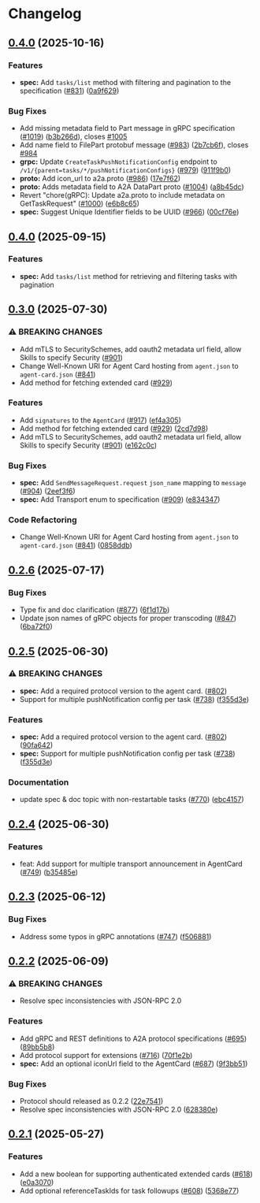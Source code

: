 # Changelog

## [0.4.0](https://github.com/a2aproject/A2A/compare/v0.3.0...v0.4.0) (2025-10-16)


### Features

* **spec:** Add `tasks/list` method with filtering and pagination to the specification ([#831](https://github.com/a2aproject/A2A/issues/831)) ([0a9f629](https://github.com/a2aproject/A2A/commit/0a9f629e801d4ae89f94991fc28afe9429c91cbc))


### Bug Fixes

* Add missing metadata field to Part message in gRPC specification ([#1019](https://github.com/a2aproject/A2A/issues/1019)) ([b3b266d](https://github.com/a2aproject/A2A/commit/b3b266d127dde3d1000ec103b252d1de81289e83)), closes [#1005](https://github.com/a2aproject/A2A/issues/1005)
* Add name field to FilePart protobuf message ([#983](https://github.com/a2aproject/A2A/issues/983)) ([2b7cb6f](https://github.com/a2aproject/A2A/commit/2b7cb6f8408e6324c48fb82c71839c67a18f1fab)), closes [#984](https://github.com/a2aproject/A2A/issues/984)
* **grpc:** Update `CreateTaskPushNotificationConfig` endpoint to `/v1/{parent=tasks/*/pushNotificationConfigs}` ([#979](https://github.com/a2aproject/A2A/issues/979)) ([911f9b0](https://github.com/a2aproject/A2A/commit/911f9b059c52dd65497b76ccf63d196ca84c7f0e))
* **proto:** Add icon_url to a2a.proto ([#986](https://github.com/a2aproject/A2A/issues/986)) ([17e7f62](https://github.com/a2aproject/A2A/commit/17e7f62df9a3e4ca0768ab8d4f0bb7573b3d73e1))
* **proto:** Adds metadata field to A2A DataPart proto ([#1004](https://github.com/a2aproject/A2A/issues/1004)) ([a8b45dc](https://github.com/a2aproject/A2A/commit/a8b45dcc429a5571ef8a24c36336bf84b89bbd7f))
* Revert "chore(gRPC): Update a2a.proto to include metadata on GetTaskRequest" ([#1000](https://github.com/a2aproject/A2A/issues/1000)) ([e6b8c65](https://github.com/a2aproject/A2A/commit/e6b8c654a86a6ee461bb5c7be5d5b81004b80a92))
* **spec:** Suggest Unique Identifier fields to be UUID ([#966](https://github.com/a2aproject/A2A/issues/966)) ([00cf76e](https://github.com/a2aproject/A2A/commit/00cf76e7bbc752842ef254f3d4136ed1b5751f6e))

## [0.4.0](https://github.com/a2aproject/A2A/compare/v0.3.0...v0.4.0) (2025-09-15)

### Features

* **spec:** Add `tasks/list` method for retrieving and filtering tasks with pagination

## [0.3.0](https://github.com/a2aproject/A2A/compare/v0.2.6...v0.3.0) (2025-07-30)


### ⚠ BREAKING CHANGES

* Add mTLS to SecuritySchemes, add oauth2 metadata url field, allow Skills to specify Security ([#901](https://github.com/a2aproject/A2A/issues/901))
* Change Well-Known URI for Agent Card hosting from `agent.json` to `agent-card.json` ([#841](https://github.com/a2aproject/A2A/issues/841))
* Add method for fetching extended card ([#929](https://github.com/a2aproject/A2A/issues/929))

### Features

* Add `signatures` to the `AgentCard` ([#917](https://github.com/a2aproject/A2A/issues/917)) ([ef4a305](https://github.com/a2aproject/A2A/commit/ef4a30505381e99b20103724cabef024389bacef))
* Add method for fetching extended card ([#929](https://github.com/a2aproject/A2A/issues/929)) ([2cd7d98](https://github.com/a2aproject/A2A/commit/2cd7d98bc8566601b9a18ca8afe92a0b4d203248))
* Add mTLS to SecuritySchemes, add oauth2 metadata url field, allow Skills to specify Security ([#901](https://github.com/a2aproject/A2A/issues/901)) ([e162c0c](https://github.com/a2aproject/A2A/commit/e162c0c6c4f609d2f4eef9042466d176ec75ebda))


### Bug Fixes

* **spec:** Add `SendMessageRequest.request` `json_name` mapping to `message` ([#904](https://github.com/a2aproject/A2A/issues/904)) ([2eef3f6](https://github.com/a2aproject/A2A/commit/2eef3f6113851e690cee70a1b1643e1ffd6d2a60))
* **spec:** Add Transport enum to specification ([#909](https://github.com/a2aproject/A2A/issues/909)) ([e834347](https://github.com/a2aproject/A2A/commit/e834347c279186d9d7873b352298e8b19737dd5a))


### Code Refactoring

* Change Well-Known URI for Agent Card hosting from `agent.json` to `agent-card.json` ([#841](https://github.com/a2aproject/A2A/issues/841)) ([0858ddb](https://github.com/a2aproject/A2A/commit/0858ddb884dc4671681fd819648dfd697176abb3))

## [0.2.6](https://github.com/a2aproject/A2A/compare/v0.2.5...v0.2.6) (2025-07-17)


### Bug Fixes

* Type fix and doc clarification ([#877](https://github.com/a2aproject/A2A/issues/877)) ([6f1d17b](https://github.com/a2aproject/A2A/commit/6f1d17ba806c32f2b6fbe465be93ec13bfe7d83c))
* Update json names of gRPC objects for proper transcoding  ([#847](https://github.com/a2aproject/A2A/issues/847)) ([6ba72f0](https://github.com/a2aproject/A2A/commit/6ba72f0d51c2e3d0728f84e9743b6d0e88730b51))

## [0.2.5](https://github.com/a2aproject/A2A/compare/v0.2.4...v0.2.5) (2025-06-30)


### ⚠ BREAKING CHANGES

* **spec:** Add a required protocol version to the agent card. ([#802](https://github.com/a2aproject/A2A/issues/802))
* Support for multiple pushNotification config per task ([#738](https://github.com/a2aproject/A2A/issues/738)) ([f355d3e](https://github.com/a2aproject/A2A/commit/f355d3e922de61ba97873fe2989a8987fc89eec2))


### Features

* **spec:** Add a required protocol version to the agent card. ([#802](https://github.com/a2aproject/A2A/issues/802)) ([90fa642](https://github.com/a2aproject/A2A/commit/90fa64209498948b329a7b2ac6ec38942369157a))
* **spec:** Support for multiple pushNotification config per task ([#738](https://github.com/a2aproject/A2A/issues/738)) ([f355d3e](https://github.com/a2aproject/A2A/commit/f355d3e922de61ba97873fe2989a8987fc89eec2))


### Documentation

* update spec & doc topic with non-restartable tasks ([#770](https://github.com/a2aproject/A2A/issues/770)) ([ebc4157](https://github.com/a2aproject/A2A/commit/ebc4157ca87ae08d1c55e38e522a1a17201f2854))

## [0.2.4](https://github.com/a2aproject/A2A/compare/v0.2.3...v0.2.4) (2025-06-30)


### Features

* feat: Add support for multiple transport announcement in AgentCard ([#749](https://github.com/a2aproject/A2A/issues/749)) ([b35485e](https://github.com/a2aproject/A2A/commit/b35485e02e796d15232dec01acfab93fc858c3ec))

## [0.2.3](https://github.com/a2aproject/A2A/compare/v0.2.2...v0.2.3) (2025-06-12)


### Bug Fixes

* Address some typos in gRPC annotations ([#747](https://github.com/a2aproject/A2A/issues/747)) ([f506881](https://github.com/a2aproject/A2A/commit/f506881c9b8ff0632d7c7107d5c426646ae31592))

## [0.2.2](https://github.com/a2aproject/A2A/compare/v0.2.1...v0.2.2) (2025-06-09)


### ⚠ BREAKING CHANGES

* Resolve spec inconsistencies with JSON-RPC 2.0

### Features

* Add gRPC and REST definitions to A2A protocol specifications ([#695](https://github.com/a2aproject/A2A/issues/695)) ([89bb5b8](https://github.com/a2aproject/A2A/commit/89bb5b82438b74ff7bb0fafbe335db7100a0ac57))
* Add protocol support for extensions ([#716](https://github.com/a2aproject/A2A/issues/716)) ([70f1e2b](https://github.com/a2aproject/A2A/commit/70f1e2b0c68a3631888091ce9460a9f7fbfbdff2))
* **spec:** Add an optional iconUrl field to the AgentCard ([#687](https://github.com/a2aproject/A2A/issues/687)) ([9f3bb51](https://github.com/a2aproject/A2A/commit/9f3bb51257f008bd878d85e00ec5e88357016039))


### Bug Fixes

* Protocol should released as 0.2.2 ([22e7541](https://github.com/a2aproject/A2A/commit/22e7541be082c4f0845ff7fa044992cda05b437e))
* Resolve spec inconsistencies with JSON-RPC 2.0 ([628380e](https://github.com/a2aproject/A2A/commit/628380e7e392bc8f1778ae991d4719bd787c17a9))

## [0.2.1](https://github.com/a2aproject/A2A/compare/v0.2.0...v0.2.1) (2025-05-27)

### Features

* Add a new boolean for supporting authenticated extended cards ([#618](https://github.com/a2aproject/A2A/issues/618)) ([e0a3070](https://github.com/a2aproject/A2A/commit/e0a3070fc289110d43faf2e91b4ffe3c29ef81da))
* Add optional referenceTaskIds for task followups ([#608](https://github.com/a2aproject/A2A/issues/608)) ([5368e77](https://github.com/a2aproject/A2A/commit/5368e7728cb523caf1a9218fda0b1646325f524b))
